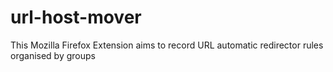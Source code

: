 # url-host-mover
This Mozilla Firefox Extension aims to record URL automatic redirector rules organised by groups